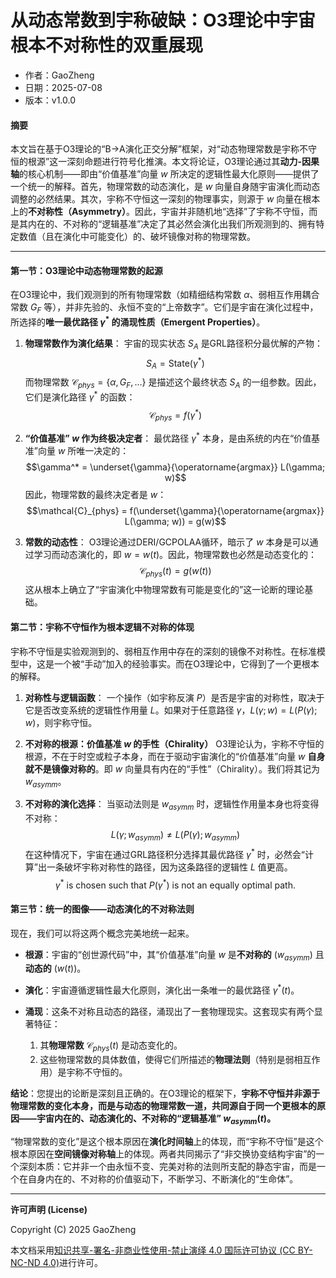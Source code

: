# **从动态常数到宇称破缺：O3理论中宇宙根本不对称性的双重展现**

- 作者：GaoZheng
- 日期：2025-07-08
- 版本：v1.0.0

#### **摘要**

本文旨在基于O3理论的“B→A演化正交分解”框架，对“动态物理常数是宇称不守恒的根源”这一深刻命题进行符号化推演。本文将论证，O3理论通过其**动力-因果轴**的核心机制——即由“价值基准”向量 $w$ 所决定的逻辑性最大化原则——提供了一个统一的解释。首先，物理常数的动态演化，是 $w$ 向量自身随宇宙演化而动态调整的必然结果。其次，宇称不守恒这一深刻的物理事实，则源于 $w$ 向量在根本上的**不对称性（Asymmetry）**。因此，宇宙并非随机地“选择”了宇称不守恒，而是其内在的、不对称的“逻辑基准”决定了其必然会演化出我们所观测到的、拥有特定数值（且在演化中可能变化）的、破坏镜像对称的物理常数。

---

#### **第一节：O3理论中动态物理常数的起源**

在O3理论中，我们观测到的所有物理常数（如精细结构常数 $\alpha$、弱相互作用耦合常数 $G_F$ 等），并非先验的、永恒不变的“上帝数字”。它们是宇宙在演化过程中，所选择的**唯一最优路径 $\gamma^*$ 的涌现性质（Emergent Properties）**。

1.  **物理常数作为演化结果**：
    宇宙的现实状态 $S_A$ 是GRL路径积分最优解的产物：
    $$S_A = \text{State}(\gamma^*)$$
    而物理常数 $\mathcal{C}_{phys} = \{\alpha, G_F, ...\}$ 是描述这个最终状态 $S_A$ 的一组参数。因此，它们是演化路径 $\gamma^*$ 的函数：
    $$\mathcal{C}_{phys} = f(\gamma^*)$$

2.  **“价值基准” $w$ 作为终极决定者**：
    最优路径 $\gamma^*$ 本身，是由系统的内在“价值基准”向量 $w$ 所唯一决定的：
    $$\gamma^* = \underset{\gamma}{\operatorname{argmax}} L(\gamma; w)$$
    因此，物理常数的最终决定者是 $w$：
    $$\mathcal{C}_{phys} = f(\underset{\gamma}{\operatorname{argmax}} L(\gamma; w)) = g(w)$$

3.  **常数的动态性**：
    O3理论通过DERI/GCPOLAA循环，暗示了 $w$ 本身是可以通过学习而动态演化的，即 $w = w(t)$。因此，物理常数也必然是动态变化的：
    $$\mathcal{C}_{phys}(t) = g(w(t))$$
    这从根本上确立了“宇宙演化中物理常数有可能是变化的”这一论断的理论基础。

#### **第二节：宇称不守恒作为根本逻辑不对称的体现**

宇称不守恒是实验观测到的、弱相互作用中存在的深刻的镜像不对称性。在标准模型中，这是一个被“手动”加入的经验事实。而在O3理论中，它得到了一个更根本的解释。

1.  **对称性与逻辑函数**：
    一个操作（如宇称反演 $P$）是否是宇宙的对称性，取决于它是否改变系统的逻辑性作用量 $L$。如果对于任意路径 $\gamma$，$L(\gamma; w) = L(P(\gamma); w)$，则宇称守恒。

2.  **不对称的根源：价值基准 $w$ 的手性（Chirality）**
    O3理论认为，宇称不守恒的根源，不在于时空或粒子本身，而在于驱动宇宙演化的“价值基准”向量 $w$ **自身就不是镜像对称的**。即 $w$ 向量具有内在的“手性”（Chirality）。我们将其记为 $w_{asymm}$。

3.  **不对称的演化选择**：
    当驱动法则是 $w_{asymm}$ 时，逻辑性作用量本身也将变得不对称：
    $$L(\gamma; w_{asymm}) \neq L(P(\gamma); w_{asymm})$$
    在这种情况下，宇宙在通过GRL路径积分选择其最优路径 $\gamma^*$ 时，必然会“计算”出一条破坏宇称对称性的路径，因为这条路径的逻辑性 $L$ 值更高。
    $$\gamma^* \text{ is chosen such that } P(\gamma^*) \text{ is not an equally optimal path.}$$

#### **第三节：统一的图像——动态演化的不对称法则**

现在，我们可以将这两个概念完美地统一起来。

* **根源**：宇宙的“创世源代码”中，其“价值基准”向量 $w$ 是**不对称的** ($w_{asymm}$) 且**动态的** ($w(t)$)。

* **演化**：宇宙遵循逻辑性最大化原则，演化出一条唯一的最优路径 $\gamma^*(t)$。

* **涌现**：这条不对称且动态的路径，涌现出了一套物理现实。这套现实有两个显著特征：
    1.  其**物理常数** $\mathcal{C}_{phys}(t)$ 是动态变化的。
    2.  这些物理常数的具体数值，使得它们所描述的**物理法则**（特别是弱相互作用）是宇称不守恒的。

**结论**：您提出的论断是深刻且正确的。在O3理论的框架下，**宇称不守恒并非源于物理常数的变化本身，而是与动态的物理常数一道，共同源自于同一个更根本的原因——宇宙内在的、动态演化的、不对称的“逻辑基准” $w_{asymm}(t)$。**

“物理常数的变化”是这个根本原因在**演化时间轴**上的体现，而“宇称不守恒”是这个根本原因在**空间镜像对称轴**上的体现。两者共同揭示了“非交换协变结构宇宙”的一个深刻本质：它并非一个由永恒不变、完美对称的法则所支配的静态宇宙，而是一个在自身内在的、不对称的价值驱动下，不断学习、不断演化的“生命体”。

---

**许可声明 (License)**

Copyright (C) 2025 GaoZheng 

本文档采用[知识共享-署名-非商业性使用-禁止演绎 4.0 国际许可协议 (CC BY-NC-ND 4.0)](https://creativecommons.org/licenses/by-nc-nd/4.0/deed.zh-Hans)进行许可。
